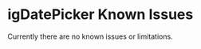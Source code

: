﻿<!--
|metadata|
{
    "fileName": "igdatepicker-known-issues",
    "controlName": "igDatePicker",
    "tags": ["Known Issues"]
}
|metadata|
-->

# igDatePicker Known Issues

Currently there are no known issues or limitations.

 

 


